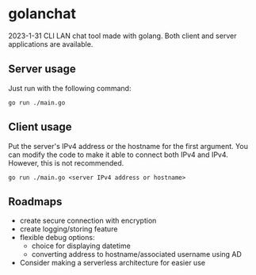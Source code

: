 # golanchat

2023-1-31
CLI LAN chat tool made with golang. Both client and server applications are available.

## Server usage

Just run with the following command:

```shell
go run ./main.go
```

## Client usage

Put the server's IPv4 address or the hostname for the first argument.
You can modify the code to make it able to connect both IPv4 and IPv4. However, this is not recommended.  

```shell
go run ./main.go <server IPv4 address or hostname>
```

## Roadmaps

- create secure connection with encryption
- create logging/storing feature
- flexible debug options:
  - choice for displaying datetime
  - converting address to hostname/associated username using AD
- Consider making a serverless architecture for easier use
